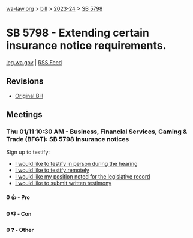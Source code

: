 [wa-law.org](/) > [bill](/bill/) > [2023-24](/bill/2023-24/) > [SB 5798](/bill/2023-24/sb/5798/)

# SB 5798 - Extending certain insurance notice requirements.
[leg.wa.gov](https://app.leg.wa.gov/billsummary?BillNumber=5798&Year=2023&Initiative=false) | [RSS Feed](./rss.xml)

## Revisions
* [Original Bill](1/)

## Meetings
### Thu 01/11 10:30 AM - Business, Financial Services, Gaming & Trade (BFGT): SB 5798 Insurance notices
Sign up to testify:
* [I would like to testify in person during the hearing](https://app.leg.wa.gov/csi/Testifier/Add?chamber=House&mId=31505&aId=155936&caId=22763&tId=1)
* [I would like to testify remotely](https://app.leg.wa.gov/csi/Testifier/Add?chamber=House&mId=31505&aId=155936&caId=22763&tId=2)
* [I would like my position noted for the legislative record](https://app.leg.wa.gov/csi/Testifier/Add?chamber=House&mId=31505&aId=155936&caId=22763&tId=3)
* [I would like to submit written testimony](https://app.leg.wa.gov/csi/Testifier/Add?chamber=House&mId=31505&aId=155936&caId=22763&tId=4)

#### 0 👍 - Pro

#### 0 👎 - Con

#### 0 ❓ - Other
